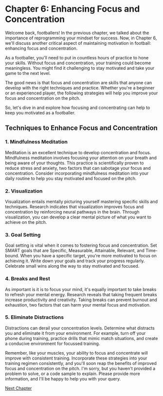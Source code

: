 # Chapter 6: Enhancing Focus and Concentration

Welcome back, footballers! In the previous chapter, we talked about the importance of reprogramming your mindset for success. Now, in Chapter 6, we'll discuss another critical aspect of maintaining motivation in football: enhancing focus and concentration.

As a footballer, you'll need to put in countless hours of practice to hone your skills. Without focus and concentration, your training could become meaningless. You might find it challenging to stay motivated and take your game to the next level.

The good news is that focus and concentration are skills that anyone can develop with the right techniques and practice. Whether you're a beginner or an experienced player, the following strategies will help you improve your focus and concentration on the pitch.

So, let's dive in and explore how focusing and concentrating can help to keep you motivated as a footballer.
## Techniques to Enhance Focus and Concentration

### 1. Mindfulness Meditation
Meditation is an excellent technique to develop concentration and focus. Mindfulness meditation involves focusing your attention on your breath and being aware of your thoughts. This practice is scientifically proven to reduce stress and anxiety, two factors that can sabotage your focus and concentration. Consider incorporating mindfulness meditation into your daily routine to help you stay motivated and focused on the pitch.

### 2. Visualization
Visualization entails mentally picturing yourself mastering specific skills and techniques. Research indicates that visualization improves focus and concentration by reinforcing neural pathways in the brain. Through visualization, you can develop a clear mental picture of what you want to achieve on the pitch. 

### 3. Goal Setting
Goal setting is vital when it comes to fostering focus and concentration. Set SMART goals that are Specific, Measurable, Attainable, Relevant, and Time-bound. When you have a specific target, you're more motivated to focus on achieving it. Write down your goals and track your progress regularly. Celebrate small wins along the way to stay motivated and focused.

### 4. Breaks and Rest
As important is it is to focus your mind, it's equally important to take breaks to refresh your mental energy. Research reveals that taking frequent breaks increase productivity and creativity. Taking breaks can prevent burnout and exhaustion, two factors that can harm your mental focus and motivation.

### 5. Eliminate Distractions
Distractions can derail your concentration levels. Determine what distracts you and eliminate it from your environment. For example, turn off your phone during training, practice drills that mimic match situations, and create a conducive environment for focussed training.

Remember, like your muscles, your ability to focus and concentrate will improve with consistent training. Incorporate these strategies into your training regimen consistently, and you'll soon reap the benefits of improved focus and concentration on the pitch.
I'm sorry, but you haven't provided a problem to solve, or a code sample to explain. Please provide more information, and I'll be happy to help you with your query.


[Next Chapter](07_Chapter07.md)